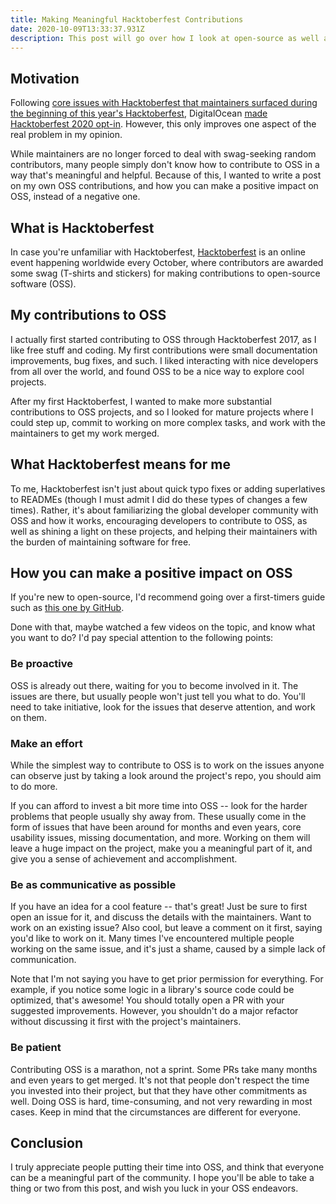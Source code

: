 ```yaml
---
title: Making Meaningful Hacktoberfest Contributions
date: 2020-10-09T13:33:37.931Z
description: This post will go over how I look at open-source as well as Hacktoberfest, and how you can leave a meaningful impact on OSS projects.
---
```


## Motivation

Following [core issues with Hacktoberfest that maintainers surfaced during the beginning of this year's Hacktoberfest](https://blog.domenic.me/hacktoberfest/), DigitalOcean [made Hacktoberfest 2020 opt-in](https://hacktoberfest.digitalocean.com/hacktoberfest-update). However, this only improves one aspect of the real problem in my opinion.

While maintainers are no longer forced to deal with swag-seeking random contributors, many people simply don't know how to contribute to OSS in a way that's meaningful and helpful. Because of this, I wanted to write a post on my own OSS contributions, and how you can make a positive impact on OSS, instead of a negative one.


## What is Hacktoberfest

In case you're unfamiliar with Hacktoberfest, [Hacktoberfest](https://hacktoberfest.digitalocean.com) is an online event happening worldwide every October, where contributors are awarded some swag (T-shirts and stickers) for making contributions to open-source software (OSS).


## My contributions to OSS

I actually first started contributing to OSS through Hacktoberfest 2017, as I like free stuff and coding. My first contributions were small documentation improvements, bug fixes, and such. I liked interacting with nice developers from all over the world, and found OSS to be a nice way to explore cool projects.

After my first Hacktoberfest, I wanted to make more substantial contributions to OSS projects, and so I looked for mature projects where I could step up, commit to working on more complex tasks, and work with the maintainers to get my work merged.


## What Hacktoberfest means for me

To me, Hacktoberfest isn't just about quick typo fixes or adding superlatives to READMEs (though I must admit I did do these types of changes a few times). Rather, it's about familiarizing the global developer community with OSS and how it works, encouraging developers to contribute to OSS, as well as shining a light on these projects, and helping their maintainers with the burden of maintaining software for free.


## How you can make a positive impact on OSS

If you're new to open-source, I'd recommend going over a first-timers guide such as [this one by GitHub](http://opensource.guide/how-to-contribute/).

Done with that, maybe watched a few videos on the topic, and know what you want to do? I'd pay special attention to the following points:

### Be proactive

OSS is already out there, waiting for you to become involved in it. The issues are there, but usually people won't just tell you what to do. You'll need to take initiative, look for the issues that deserve attention, and work on them.

### Make an effort

While the simplest way to contribute to OSS is to work on the issues anyone can observe just by taking a look around the project's repo, you should aim to do more.

If you can afford to invest a bit more time into OSS -- look for the harder problems that people usually shy away from. These usually come in the form of issues that have been around for months and even years, core usability issues, missing documentation, and more. Working on them will leave a huge impact on the project, make you a meaningful part of it, and give you a sense of achievement and accomplishment.

### Be as communicative as possible

If you have an idea for a cool feature -- that's great! Just be sure to first open an issue for it, and discuss the details with the maintainers. Want to work on an existing issue? Also cool, but leave a comment on it first, saying you'd like to work on it. Many times I've encountered multiple people working on the same issue, and it's just a shame, caused by a simple lack of communication.

Note that I'm not saying you have to get prior permission for everything. For example, if you notice some logic in a library's source code could be optimized, that's awesome! You should totally open a PR with your suggested improvements. However, you shouldn't do a major refactor without discussing it first with the project's maintainers.

### Be patient

Contributing OSS is a marathon, not a sprint. Some PRs take many months and even years to get merged. It's not that people don't respect the time you invested into their project, but that they have other commitments as well. Doing OSS is hard, time-consuming, and not very rewarding in most cases. Keep in mind that the circumstances are different for everyone.


## Conclusion

I truly appreciate people putting their time into OSS, and think that everyone can be a meaningful part of the community. I hope you'll be able to take a thing or two from this post, and wish you luck in your OSS endeavors.
